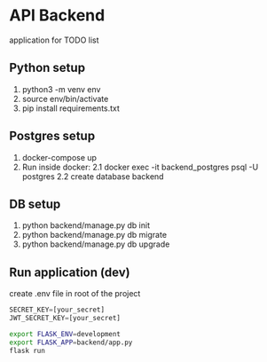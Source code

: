 # API Backend

application for TODO list

## Python setup

1. python3 -m venv env
2. source env/bin/activate
3. pip install requirements.txt

## Postgres setup

1. docker-compose up
2. Run inside docker:
    2.1 docker exec -it backend_postgres psql -U postgres
    2.2 create database backend

## DB setup

1. python backend/manage.py db init
2. python backend/manage.py db migrate
3. python backend/manage.py db upgrade

## Run application (dev)

create .env file in root of the project

```python
SECRET_KEY=[your_secret]
JWT_SECRET_KEY=[your_secret]
```

```bash
export FLASK_ENV=development
export FLASK_APP=backend/app.py
flask run
```
